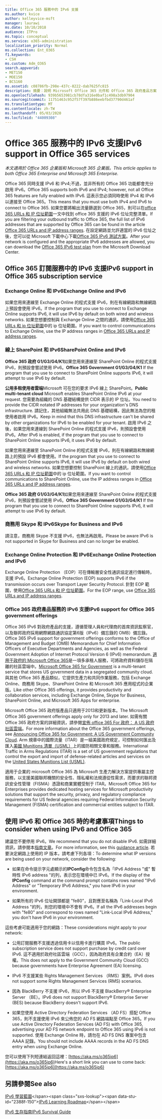 ```yaml
---
title: Office 365 服務中的 IPv6 支援
ms.author: kvice
author: kelleyvice-msft
manager: laurawi
ms.date: 10/10/2018
audience: ITPro
ms.topic: conceptual
ms.service: o365-administration
localization_priority: Normal
ms.collection: Ent_O365
f1.keywords:
- CSH
ms.custom: Adm_O365
search.appverid:
- MET150
- MOE150
- BCS160
ms.assetid: c08786fb-298e-437c-8222-dab7625fc815
description: 摘要：說明 Microsoft Office 365 元件和 Office 365 政府產品方案中的 IPv6 支援。
ms.openlocfilehash: 939b5653981cb78dfa316e0baf1c498a3db97904
ms.sourcegitcommit: 11751463c952f57f397b886eebfbd37790d461af
ms.translationtype: MT
ms.contentlocale: zh-TW
ms.lasthandoff: 05/03/2020
ms.locfileid: "44009308"
---
```

# <a name="ipv6-support-in-office-365-services"></a><span data-ttu-id="2388f-103">Office 365 服務中的 IPv6 支援</span><span class="sxs-lookup"><span data-stu-id="2388f-103">IPv6 support in Office 365 services</span></span>

<span data-ttu-id="2388f-104">*本文適用於 Office 365 企業版和 Microsoft 365 企業版。*</span><span class="sxs-lookup"><span data-stu-id="2388f-104">*This article applies to both Office 365 Enterprise and Microsoft 365 Enterprise.*</span></span>

<span data-ttu-id="2388f-105">Office 365 同時支援 IPv6 和 IPv4;不過，並非所有的 Office 365 功能都會充分啟用 IPv6。</span><span class="sxs-lookup"><span data-stu-id="2388f-105">Office 365 supports both IPv6 and IPv4; however, not all Office 365 features are fully enabled with IPv6.</span></span> <span data-ttu-id="2388f-106">這表示您必須同時使用 IPv4 和 IPv6 以連接至 Office 365。</span><span class="sxs-lookup"><span data-stu-id="2388f-106">This means that you must use both IPv4 and IPv6 to connect to Office 365.</span></span> <span data-ttu-id="2388f-107">如果您要將輸出流量篩選到 Office 365，則可以在[office 365 URLs 和 IP 位址範圍](urls-and-ip-address-ranges.md)一文中找到 office 365 支援的 IPv6 位址完整清單。</span><span class="sxs-lookup"><span data-stu-id="2388f-107">If you are filtering your outbound traffic to Office 365, the full list of IPv6 addresses that are supported by Office 365 can be found in the article [Office 365 URLs and IP address ranges](urls-and-ip-address-ranges.md).</span></span> <span data-ttu-id="2388f-108">在設定網路並允許適當的 IPv6 位址之後，您可以從 Microsoft 下載中心下載[Office 365 IPv6 測試方案](https://go.microsoft.com/fwlink/?LinkId=293447)。</span><span class="sxs-lookup"><span data-stu-id="2388f-108">After your network is configured and the appropriate IPv6 addresses are allowed, you can download the [Office 365 IPv6 test plan](https://go.microsoft.com/fwlink/?LinkId=293447) from the Microsoft Download Center.</span></span>
  
## <a name="ipv6-support-in-office-365-subscription-service"></a><span data-ttu-id="2388f-109">Office 365 訂閱服務中的 IPv6 支援</span><span class="sxs-lookup"><span data-stu-id="2388f-109">IPv6 support in Office 365 subscription service</span></span>

### <a name="exchange-online-and-ipv6"></a><span data-ttu-id="2388f-110">Exchange Online 和 IPv6</span><span class="sxs-lookup"><span data-stu-id="2388f-110">Exchange Online and IPv6</span></span>

<span data-ttu-id="2388f-111">如果您用來連線至 Exchange Online 的程式支援 IPv6，則在有線網路和無線網路上預設會使用 IPv6。</span><span class="sxs-lookup"><span data-stu-id="2388f-111">If the program that you use to connect to Exchange Online supports IPv6, it will use IPv6 by default on both wired and wireless networks.</span></span> <span data-ttu-id="2388f-112">如果您想要控制與 Exchange Online 之間的通訊，請使用[Office 365 URLs 和 ip 位址範圍](urls-and-ip-address-ranges.md)中的 ip 位址範圍。</span><span class="sxs-lookup"><span data-stu-id="2388f-112">If you want to control communications to Exchange Online, use the IP address ranges in [Office 365 URLs and IP address ranges](urls-and-ip-address-ranges.md).</span></span>
  
### <a name="sharepoint-online-and-ipv6"></a><span data-ttu-id="2388f-113">線上 SharePoint 和 IPv6</span><span class="sxs-lookup"><span data-stu-id="2388f-113">SharePoint Online and IPv6</span></span>

 <span data-ttu-id="2388f-114">**Office 365 政府 G1/G3/G4/K1**如果您用來連線至 SharePoint Online 的程式支援 IPv6，則預設會嘗試使用 IPv6。</span><span class="sxs-lookup"><span data-stu-id="2388f-114">**Office 365 Government G1/G3/G4/K1** If the program that you use to connect to SharePoint Online supports IPv6, it will attempt to use IPv6 by default.</span></span>
  
 <span data-ttu-id="2388f-115">**公用多租使用者雲端**Microsoft 可在您的要求 IPv6 線上 SharePoint。</span><span class="sxs-lookup"><span data-stu-id="2388f-115">**Public multi-tenant cloud** Microsoft enables SharePoint Online IPv6 at your request.</span></span> <span data-ttu-id="2388f-116">您需要為組織的 DNS 基礎結構提供 CIDR 表示的 IP 位址。</span><span class="sxs-lookup"><span data-stu-id="2388f-116">You need to provide the CIDR notated IP addresses for your organization's DNS infrastructure.</span></span> <span data-ttu-id="2388f-117">請記住，其他組織無法共用此 DNS 基礎結構，因此無法為您的租使用者啟用 IPv6。</span><span class="sxs-lookup"><span data-stu-id="2388f-117">Keep in mind that this DNS infrastructure can't be shared by other organizations for IPv6 to be enabled for your tenant.</span></span> <span data-ttu-id="2388f-118">啟用 IPv6 之後，如果您用來連線到 SharePoint Online 的程式支援 IPv6，則預設會使用 IPv6。</span><span class="sxs-lookup"><span data-stu-id="2388f-118">After IPv6 is enabled, if the program that you use to connect to SharePoint Online supports IPv6, it uses IPv6 by default.</span></span>
  
<span data-ttu-id="2388f-119">如果您用來連線至 SharePoint Online 的程式支援 IPv6，則在有線網路和無線網路上的預設 IPv6 都會使用。</span><span class="sxs-lookup"><span data-stu-id="2388f-119">If the program that you use to connect to SharePoint Online supports IPv6, it will use IPv6 by default on both wired and wireless networks.</span></span> <span data-ttu-id="2388f-120">如果您想要控制 SharePoint 線上的通訊，請使用[Office 365 URLs 和 IP 位址範圍](urls-and-ip-address-ranges.md)中的 ip 位址範圍。</span><span class="sxs-lookup"><span data-stu-id="2388f-120">If you want to control communications to SharePoint Online, use the IP address ranges in [Office 365 URLs and IP address ranges](urls-and-ip-address-ranges.md).</span></span>
  
 <span data-ttu-id="2388f-121">**Office 365 政府 G1/G3/G4/K1**如果您用來連線至 SharePoint Online 的程式支援 IPv6，則預設會嘗試使用 IPv6。</span><span class="sxs-lookup"><span data-stu-id="2388f-121">**Office 365 Government G1/G3/G4/K1** If the program that you use to connect to SharePoint Online supports IPv6, it will attempt to use IPv6 by default.</span></span>
  
### <a name="skype-for-business-and-ipv6"></a><span data-ttu-id="2388f-122">商務用 Skype 和 IPv6</span><span class="sxs-lookup"><span data-stu-id="2388f-122">Skype for Business and IPv6</span></span>

<span data-ttu-id="2388f-123">請注意，商務用 Skype 不支援 IPv6，也無法再啟用。</span><span class="sxs-lookup"><span data-stu-id="2388f-123">Please be aware IPv6 is not supported in Skype for Business and can no longer be enabled.</span></span>
  
### <a name="exchange-online-protection-and-ipv6"></a><span data-ttu-id="2388f-124">Exchange Online Protection 和 IPv6</span><span class="sxs-lookup"><span data-stu-id="2388f-124">Exchange Online Protection and IPv6</span></span>

<span data-ttu-id="2388f-125">Exchange Online Protection （EOP）可在傳輸層安全性通訊協定進行傳輸時，支援 IPv6。</span><span class="sxs-lookup"><span data-stu-id="2388f-125">Exchange Online Protection (EOP) supports IPv6 if the transmission occurs over Transport Layer Security Protocol.</span></span> <span data-ttu-id="2388f-126">針對 EOP 範圍，使用[Office 365 URLs 和 IP 位址範圍](urls-and-ip-address-ranges.md)。</span><span class="sxs-lookup"><span data-stu-id="2388f-126">For the EOP range, use [Office 365 URLs and IP address ranges](urls-and-ip-address-ranges.md).</span></span>
  
### <a name="ipv6-support-for-office-365-government-offerings"></a><span data-ttu-id="2388f-127">Office 365 政府產品服務的 IPv6 支援</span><span class="sxs-lookup"><span data-stu-id="2388f-127">IPv6 support for Office 365 government offerings</span></span>

<span data-ttu-id="2388f-128">Office 365 IPv6 對政府產品的支援，遵循管理人員和代理商的首席資訊監察官，以及聯邦政府採用網際網路通訊協定第6版（IPv6）備忘錄的 OMB）備忘錄。</span><span class="sxs-lookup"><span data-stu-id="2388f-128">Office 365 IPv6 support for government offerings conforms to the Office of Management and Budget (OMB) Memorandum for Chief Information Officers of Executive Departments and Agencies, as well as the Federal Government Adoption of Internet Protocol Version 6 (IPv6) memorandum.</span></span> <span data-ttu-id="2388f-129">[適用于政府的 Microsoft Office 365](https://go.microsoft.com/fwlink/p/?LinkId=325414)是一項多承租人服務，可將政府資料儲存在隔離的社區雲端中。</span><span class="sxs-lookup"><span data-stu-id="2388f-129">[Microsoft Office 365 for Government](https://go.microsoft.com/fwlink/p/?LinkId=325414) is a multi-tenant service that stores US government data in a segregated community cloud.</span></span> <span data-ttu-id="2388f-130">與其他 Office 365 產品類似，它提供生產力和共同作業服務，包括 Exchange Online、商務用 Skype、SharePoint Online 和 Microsoft 365 應用程式的企業版。</span><span class="sxs-lookup"><span data-stu-id="2388f-130">Like other Office 365 offerings, it provides productivity and collaboration services, including Exchange Online, Skype for Business, SharePoint Online, and Microsoft 365 Apps for enterprise.</span></span> 

<span data-ttu-id="2388f-131">Microsoft Office 365 政府版產品只適用于2013和更新版本。</span><span class="sxs-lookup"><span data-stu-id="2388f-131">The Microsoft Office 365 government offerings apply only for 2013 and later.</span></span> <span data-ttu-id="2388f-132">如需有關 Office 365 政府方案的詳細資訊，請參閱[宣佈 office 365 For 政府： A US 政府社區雲端](https://go.microsoft.com/fwlink/p/?LinkId=325414)。</span><span class="sxs-lookup"><span data-stu-id="2388f-132">For more information about the Office 365 government offerings, see [Announcing Office 365 for Government: A US Government Community Cloud](https://go.microsoft.com/fwlink/p/?LinkId=325414).</span></span> <span data-ttu-id="2388f-133">Arm 規章中的國際流量（ITAR）是一組美國政府規定，可控制如何匯出及匯入[美國 Munitions 清單（USML）](https://go.microsoft.com/fwlink/p/?LinkId=325415)上的國防相關文章和服務。</span><span class="sxs-lookup"><span data-stu-id="2388f-133">International Traffic in Arms Regulations (ITAR) is a set of US government regulations that control the export and import of defense-related articles and services on the [United States Munitions List (USML)](https://go.microsoft.com/fwlink/p/?LinkId=325415).</span></span> 

<span data-ttu-id="2388f-134">適用于企業的 microsoft Office 365 為 Microsoft 生產力解決方案提供專屬主控服務，以支援美國聯邦機關的安全性、隱私權和法規遵從性需求，而要求的聯邦資訊安全性管理（FISMA）憑證和商業實體受制于 ITAR。</span><span class="sxs-lookup"><span data-stu-id="2388f-134">Microsoft Office 365 for Enterprises provides dedicated hosting services for Microsoft productivity solutions that support the security, privacy, and regulatory compliance requirements for US federal agencies requiring Federal Information Security Management (FISMA) certification and commercial entities subject to ITAR.</span></span>
  
## <a name="things-to-consider-when-using-ipv6-and-office-365"></a><span data-ttu-id="2388f-135">使用 IPv6 和 Office 365 時的考慮事項</span><span class="sxs-lookup"><span data-stu-id="2388f-135">Things to consider when using IPv6 and Office 365</span></span>

<span data-ttu-id="2388f-136">建議您不要停用 IPv6。</span><span class="sxs-lookup"><span data-stu-id="2388f-136">We recommend that you do not disable IPv6.</span></span> <span data-ttu-id="2388f-137">如需詳細資訊，請參閱本[指南文章](https://support.microsoft.com/help/929852/guidance-for-configuring-ipv6-in-windows-for-advanced-users)。</span><span class="sxs-lookup"><span data-stu-id="2388f-137">For more information, see this [guidance article](https://support.microsoft.com/help/929852/guidance-for-configuring-ipv6-in-windows-for-advanced-users).</span></span> <span data-ttu-id="2388f-138">若要決定網路上使用的 IP 版本，請考慮下列各項：</span><span class="sxs-lookup"><span data-stu-id="2388f-138">To determine what IP versions are being used on your network, consider the following:</span></span>
  
- <span data-ttu-id="2388f-139">如果在命令提示字元處顯示的**IPConfig**命令包含名為「IPv6 Address "或" 暫時性 IPv6 address "的列，表示您在環境中已 IPv6。</span><span class="sxs-lookup"><span data-stu-id="2388f-139">If the display of the **IPConfig** command at the command prompt contains rows named "IPv6 Address" or "Temporary IPv6 Address," you have IPv6 in your environment.</span></span>

- <span data-ttu-id="2388f-140">如果所有的 IPv6 位址開頭都是 "fe80"，且對應至名稱為「Link-Local IPv6 Address "的列，則您的環境中不會有 IPv6。</span><span class="sxs-lookup"><span data-stu-id="2388f-140">If all the IPv6 addresses begin with "fe80" and correspond to rows named "Link-Local IPv6 Address," you don't have IPv6 in your environment.</span></span>

<span data-ttu-id="2388f-141">這些考慮可能適用于您的網路：</span><span class="sxs-lookup"><span data-stu-id="2388f-141">These considerations might apply to your network:</span></span>
  
- <span data-ttu-id="2388f-142">公用訂閱服務不支援透過信用卡以信用卡進行購買 IPv6。</span><span class="sxs-lookup"><span data-stu-id="2388f-142">The public subscription service does not support purchase by credit card over IPv6.</span></span> <span data-ttu-id="2388f-143">這不適用於政府社區雲端（GCC），因為政府具有企業合約（EA）授權。</span><span class="sxs-lookup"><span data-stu-id="2388f-143">This does not apply to the Government Community Cloud (GCC) because governments have Enterprise Agreement (EA) licensing.</span></span>

- <span data-ttu-id="2388f-144">IPv6 不支援某些 Rights Management Services （RMS）案例。</span><span class="sxs-lookup"><span data-stu-id="2388f-144">IPv6 does not support some Rights Management Services (RMS) scenarios.</span></span>

- <span data-ttu-id="2388f-145">因為 BlackBerry 不支援 IPv6，所以 IPv6 不支援 BlackBerry® Enterprise Server （BE）。</span><span class="sxs-lookup"><span data-stu-id="2388f-145">IPv6 does not support BlackBerry® Enterprise Server (BES) because BlackBerry doesn't support IPv6.</span></span>

- <span data-ttu-id="2388f-146">如果您使用 Active Directory Federation Services （AD FS）搭配 Office 365，則不支援使用 IPv6 來公佈您的 AD FS 網路端點至 Office 365。</span><span class="sxs-lookup"><span data-stu-id="2388f-146">If you use Active Directory Federation Services (AD FS) with Office 365, advertising your AD FS network endpoint to Office 365 using IPv6 is not supported.</span></span> <span data-ttu-id="2388f-147">使用 Exchange Online 時，請勿在 AD FS DNS 專案中包含 AAAA 記錄。</span><span class="sxs-lookup"><span data-stu-id="2388f-147">You should not include AAAA records in the AD FS DNS entry when using Exchange Online.</span></span> 

<span data-ttu-id="2388f-148">您可以使用下列短連結返回這裡：[https://aka.ms/o365ip6](https://aka.ms/o365ip6)</span><span class="sxs-lookup"><span data-stu-id="2388f-148">Here's a short link you can use to come back: [https://aka.ms/o365ip6](https://aka.ms/o365ip6)</span></span>
  
## <a name="see-also"></a><span data-ttu-id="2388f-149">另請參閱</span><span class="sxs-lookup"><span data-stu-id="2388f-149">See also</span></span>

<span data-ttu-id="2388f-150">[IPv6 學習藍圖](https://docs.microsoft.com/previous-versions/windows/it-pro/windows-server-2008-R2-and-2008/gg250710(v%3dws.10))</span><span class="sxs-lookup"><span data-stu-id="2388f-150">[IPv6 Learning Roadmap](https://docs.microsoft.com/previous-versions/windows/it-pro/windows-server-2008-R2-and-2008/gg250710(v%3dws.10))</span></span>
  
[<span data-ttu-id="2388f-151">IPv6 生存指南</span><span class="sxs-lookup"><span data-stu-id="2388f-151">IPv6 Survival Guide</span></span>](https://social.technet.microsoft.com/wiki/contents/articles/1728.ipv6-survival-guide.aspx)
